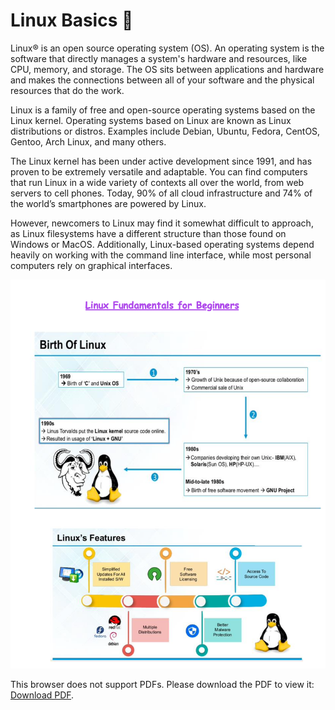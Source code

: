 # Linux Basics &#129312;
Linux® is an open source operating system (OS). An operating system is the software that directly manages a system's hardware and resources, like CPU, memory, and storage. The OS sits between applications and hardware and makes the connections between all of your software and the physical resources that do the work.

Linux is a family of free and open-source operating systems based on the Linux kernel. Operating systems based on Linux are known as Linux distributions or distros. Examples include Debian, Ubuntu, Fedora, CentOS, Gentoo, Arch Linux, and many others.

The Linux kernel has been under active development since 1991, and has proven to be extremely versatile and adaptable. You can find computers that run Linux in a wide variety of contexts all over the world, from web servers to cell phones. Today, 90% of all cloud infrastructure and 74% of the world’s smartphones are powered by Linux.

However, newcomers to Linux may find it somewhat difficult to approach, as Linux filesystems have a different structure than those found on Windows or MacOS. Additionally, Linux-based operating systems depend heavily on working with the command line interface, while most personal computers rely on graphical interfaces.
 
 ![](img/n.png)
 
 <p>This browser does not support PDFs. Please download the PDF to view it: <a href="https://media-exp1.licdn.com/dms/document/C561FAQGIIgGDnRX9sQ/feedshare-document-pdf-analyzed/0/1629970078779?e=1630058400&v=beta&t=CjBiKMmFvTUk_vY3HEZZXoJbNuA4jCGoK0mMrYc0aRM">Download PDF</a>.</p>
  